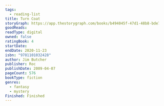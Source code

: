 ```yaml
---
tags:
  - reading-list
title: Turn Coat
storyGraph: https://app.thestorygraph.com/books/b494045f-47d1-48b8-bde7-70b739313bff
goodReads:
readType: digital
owned: false
ratingBook: 4
startDate:
endDate: 2020-11-23
isbn: "9781101032428"
author: Jim Butcher
publisher: Roc
publishDate: 2009-04-07
pageCount: 576
bookType: fiction
genres:
  - fantasy
  - mystery
Finished: Finished
---
```


